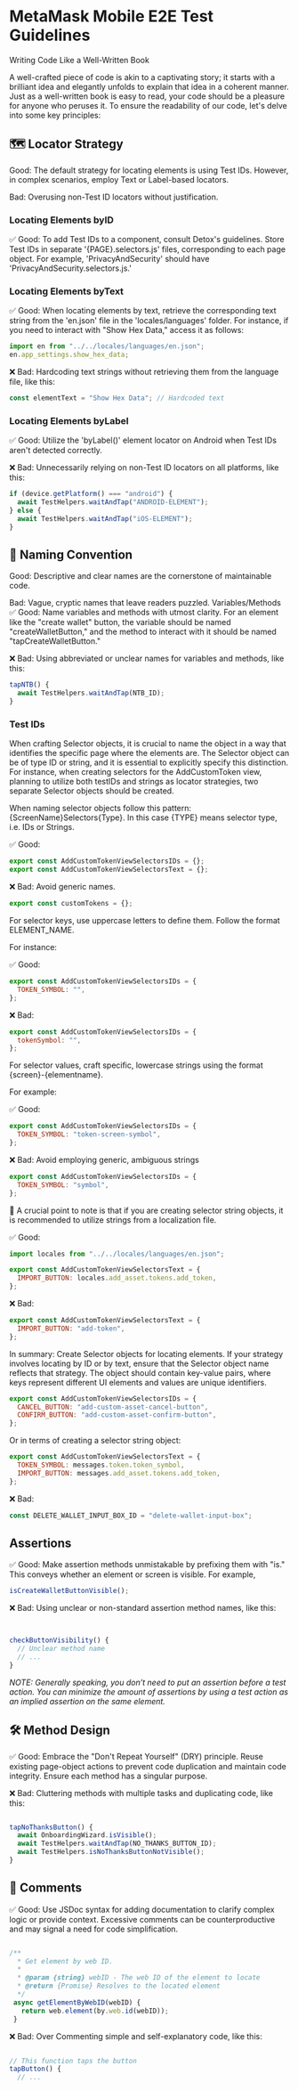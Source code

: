 # MetaMask Mobile E2E Test Guidelines

Writing Code Like a Well-Written Book

A well-crafted piece of code is akin to a captivating story; it starts with a brilliant idea and elegantly unfolds to explain that idea in a coherent manner. Just as a well-written book is easy to read, your code should be a pleasure for anyone who peruses it. To ensure the readability of our code, let's delve into some key principles:

## 🗺 Locator Strategy

Good: The default strategy for locating elements is using Test IDs. However, in complex scenarios, employ Text or Label-based locators.

Bad: Overusing non-Test ID locators without justification.

### Locating Elements byID

✅ Good: To add Test IDs to a component, consult Detox's guidelines. Store Test IDs in separate '{PAGE}.selectors.js' files, corresponding to each page object. For example, 'PrivacyAndSecurity' should have 'PrivacyAndSecurity.selectors.js.'

### Locating Elements byText

✅ Good: When locating elements by text, retrieve the corresponding text string from the 'en.json' file in the 'locales/languages' folder. For instance, if you need to interact with "Show Hex Data," access it as follows:

```javascript
import en from "../../locales/languages/en.json";
en.app_settings.show_hex_data;
```

❌ Bad: Hardcoding text strings without retrieving them from the language file, like this:

```javascript
const elementText = "Show Hex Data"; // Hardcoded text
```

### Locating Elements byLabel

✅ Good: Utilize the 'byLabel()' element locator on Android when Test IDs aren't detected correctly.

❌ Bad: Unnecessarily relying on non-Test ID locators on all platforms, like this:

```javascript
if (device.getPlatform() === "android") {
  await TestHelpers.waitAndTap("ANDROID-ELEMENT");
} else {
  await TestHelpers.waitAndTap("iOS-ELEMENT");
}
```

## 📌 Naming Convention

Good: Descriptive and clear names are the cornerstone of maintainable code.

Bad: Vague, cryptic names that leave readers puzzled.
Variables/Methods
✅ Good: Name variables and methods with utmost clarity. For an element like the "create wallet" button, the variable should be named "createWalletButton," and the method to interact with it should be named "tapCreateWalletButton."

❌ Bad: Using abbreviated or unclear names for variables and methods, like this:

```javascript
tapNTB() {
  await TestHelpers.waitAndTap(NTB_ID);
}
```

### Test IDs

When crafting Selector objects, it is crucial to name the object in a way that identifies the specific page where the elements are. The Selector object can be of type ID or string, and it is essential to explicitly specify this distinction. For instance, when creating selectors for the AddCustomToken view, planning to utilize both testIDs and strings as locator strategies, two separate Selector objects should be created.

When naming selector objects follow this pattern:
{ScreenName}Selectors{Type}. In this case {TYPE} means selector type, i.e. IDs or Strings.

✅ Good:

```javascript
export const AddCustomTokenViewSelectorsIDs = {};
export const AddCustomTokenViewSelectorsText = {};
```

❌ Bad: Avoid generic names.

```javascript
export const customTokens = {};
```

For selector keys, use uppercase letters to define them. Follow the format ELEMENT_NAME.

For instance:

✅ Good:

```javascript
export const AddCustomTokenViewSelectorsIDs = {
  TOKEN_SYMBOL: "",
};
```

❌ Bad:

```javascript
export const AddCustomTokenViewSelectorsIDs = {
  tokenSymbol: "",
};
```

For selector values, craft specific, lowercase strings using the format {screen}-{elementname}.

For example:

✅ Good:

```javascript
export const AddCustomTokenViewSelectorsIDs = {
  TOKEN_SYMBOL: "token-screen-symbol",
};
```

❌ Bad: Avoid employing generic, ambiguous strings

```javascript
export const AddCustomTokenViewSelectorsIDs = {
  TOKEN_SYMBOL: "symbol",
};
```

🚨 A crucial point to note is that if you are creating selector string objects, it is recommended to utilize strings from a localization file.

✅ Good:

```javascript
import locales from "../../locales/languages/en.json";

export const AddCustomTokenViewSelectorsText = {
  IMPORT_BUTTON: locales.add_asset.tokens.add_token,
};
```

❌ Bad:

```javascript
export const AddCustomTokenViewSelectorsText = {
  IMPORT_BUTTON: "add-token",
};
```

In summary: Create Selector objects for locating elements. If your strategy involves locating by ID or by text, ensure that the Selector object name reflects that strategy. The object should contain key-value pairs, where keys represent different UI elements and values are unique identifiers.

```javascript
export const AddCustomTokenViewSelectorsIDs = {
  CANCEL_BUTTON: "add-custom-asset-cancel-button",
  CONFIRM_BUTTON: "add-custom-asset-confirm-button",
};
```

Or in terms of creating a selector string object:

```javascript
export const AddCustomTokenViewSelectorsText = {
  TOKEN_SYMBOL: messages.token.token_symbol,
  IMPORT_BUTTON: messages.add_asset.tokens.add_token,
};
```

❌ Bad:

```javascript
const DELETE_WALLET_INPUT_BOX_ID = "delete-wallet-input-box";
```

## Assertions

✅ Good: Make assertion methods unmistakable by prefixing them with "is." This conveys whether an element or screen is visible. For example,

```javascript
isCreateWalletButtonVisible();
```

❌ Bad: Using unclear or non-standard assertion method names, like this:

```javascript


checkButtonVisibility() {
  // Unclear method name
  // ...
}
```

_NOTE: Generally speaking, you don’t need to put an assertion before a test action. You can minimize the amount of assertions by using a test action as an implied assertion on the same element._

## 🛠 Method Design

✅ Good: Embrace the "Don't Repeat Yourself" (DRY) principle. Reuse existing page-object actions to prevent code duplication and maintain code integrity. Ensure each method has a singular purpose.

❌ Bad: Cluttering methods with multiple tasks and duplicating code, like this:

```javascript

tapNoThanksButton() {
  await OnboardingWizard.isVisible();
  await TestHelpers.waitAndTap(NO_THANKS_BUTTON_ID);
  await TestHelpers.isNoThanksButtonNotVisible();
}
```

## 📝 Comments

✅ Good: Use JSDoc syntax for adding documentation to clarify complex logic or provide context. Excessive comments can be counterproductive and may signal a need for code simplification.

```javascript

/**
  * Get element by web ID.
  *
  * @param {string} webID - The web ID of the element to locate
  * @return {Promise} Resolves to the located element
  */
 async getElementByWebID(webID) {
   return web.element(by.web.id(webID));
 }
```

❌ Bad: Over Commenting simple and self-explanatory code, like this:

```javascript

// This function taps the button
tapButton() {
  // ...
```